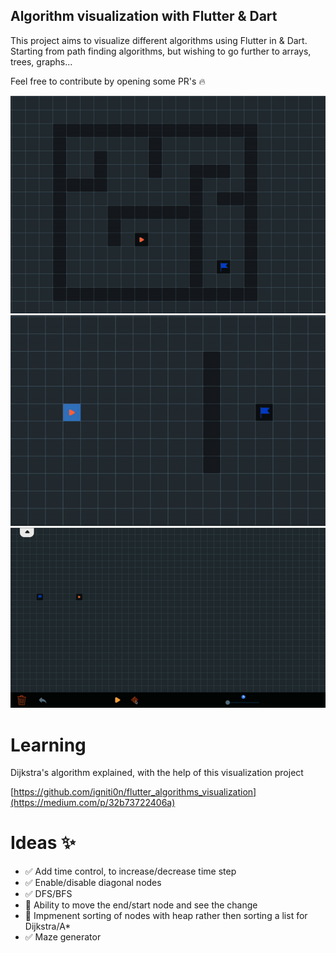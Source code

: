 ## Algorithm visualization with Flutter & Dart 

This project aims to visualize different algorithms using Flutter in & Dart. Starting from path finding algorithms, but wishing to go further to arrays, trees, graphs... 

Feel free to contribute by opening some PR's :fire:

![](https://github.com/igniti0n/flutter_algorithms_visualization/blob/main/assets/dijkstra.gif)
![](https://github.com/igniti0n/flutter_algorithms_visualization/blob/main/assets/a_star.gif)
![](https://github.com/igniti0n/flutter_algorithms_visualization/blob/main/assets/maze.gif)

# Learning

Dijkstra's algorithm explained, with the help of this visualization project 

[https://github.com/igniti0n/flutter_algorithms_visualization](https://medium.com/p/32b73722406a)

# Ideas :sparkles:

- :white_check_mark: Add time control, to increase/decrease time step
- :white_check_mark: Enable/disable diagonal nodes
- :white_check_mark: DFS/BFS
- :white_square_button: Ability to move the end/start node and see the change
- :white_square_button: Impmenent sorting of nodes with heap rather then sorting a list for Dijkstra/A*
- :white_check_mark: Maze generator


